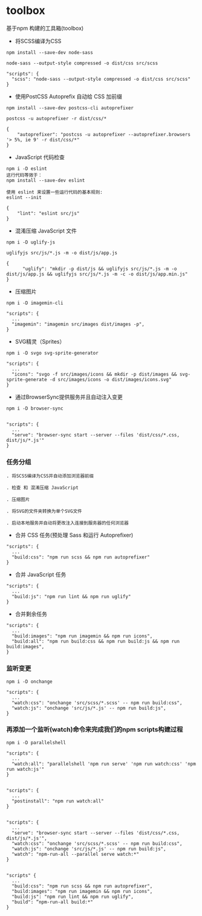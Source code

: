# toolbox
基于npm 构建的工具箱(toolbox)

* 将SCSS编译为CSS
```
npm install --save-dev node-sass

node-sass --output-style compressed -o dist/css src/scss

"scripts": {
  "scss": "node-sass --output-style compressed -o dist/css src/scss"
}
```

* 使用PostCSS Autoprefix 自动给 CSS 加前缀
```
npm install --save-dev postcss-cli autoprefixer

postcss -u autoprefixer -r dist/css/*

{
    "autoprefixer": "postcss -u autoprefixer --autoprefixer.browsers '> 5%, ie 9' -r dist/css/*"
}
```

* JavaScript 代码检查
```
npm i -D eslint
这行代码等效于：
npm install --save-dev eslint

使用 eslint 来设置一些运行代码的基本规则:
eslint --init

{
    "lint": "eslint src/js"
}
```


* 混淆压缩 JavaScript 文件
```
npm i -D uglify-js

uglifyjs src/js/*.js -m -o dist/js/app.js

{
      "uglify": "mkdir -p dist/js && uglifyjs src/js/*.js -m -o dist/js/app.js && uglifyjs src/js/*.js -m -c -o dist/js/app.min.js"
}
```

* 压缩图片
```
npm i -D imagemin-cli

"scripts": {
  ...
  "imagemin": "imagemin src/images dist/images -p",
}
```


* SVG精灵（Sprites）
```
npm i -D svgo svg-sprite-generator

"scripts": {
  ...
  "icons": "svgo -f src/images/icons && mkdir -p dist/images && svg-sprite-generate -d src/images/icons -o dist/images/icons.svg"
}

```

* 通过BrowserSync提供服务并且自动注入变更
```
npm i -D browser-sync


"scripts": {
  ...
  "serve": "browser-sync start --server --files 'dist/css/*.css, dist/js/*.js'"
}

```

### 任务分组

    . 将SCSS编译为CSS并自动添加浏览器前缀

    . 检查 和 混淆压缩 JavaScript

    . 压缩图片

    . 将SVG的文件夹转换为单个SVG文件

    . 启动本地服务并自动将更改注入连接到服务器的任何浏览器


* 合并 CSS 任务(预处理 Sass 和运行 Autoprefixer)
```
"scripts": {
  ...
  "build:css": "npm run scss && npm run autoprefixer"
}
```


* 合并 JavaScript 任务
```
"scripts": {
  ...
  "build:js": "npm run lint && npm run uglify"
}
```


* 合并剩余任务

```
"scripts": {
  ...
  "build:images": "npm run imagemin && npm run icons",
  "build:all": "npm run build:css && npm run build:js && npm run build:images",
}

```


### 监听变更

```
npm i -D onchange

"scripts": {
  ...
  "watch:css": "onchange 'src/scss/*.scss' -- npm run build:css",
  "watch:js": "onchange 'src/js/*.js' -- npm run build:js",
}

```


### 再添加一个监听(watch)命令来完成我们的npm scripts构建过程

```
npm i -D parallelshell

"scripts": {
  ...
  "watch:all": "parallelshell 'npm run serve' 'npm run watch:css' 'npm run watch:js'"
}


"scripts": {
  ...
  "postinstall": "npm run watch:all"
}


"scripts": {
  ...
  "serve": "browser-sync start --server --files 'dist/css/*.css, dist/js/*.js'",
  "watch:css": "onchange 'src/scss/*.scss' -- npm run build:css",
  "watch:js": "onchange 'src/js/*.js' -- npm run build:js",
  "watch": "npm-run-all --parallel serve watch:*"
}


"scripts" {
  ...
  "build:css": "npm run scss && npm run autoprefixer",
  "build:images": "npm run imagemin && npm run icons",
  "build:js": "npm run lint && npm run uglify",
  "build": “npm-run-all build:*"
}
```